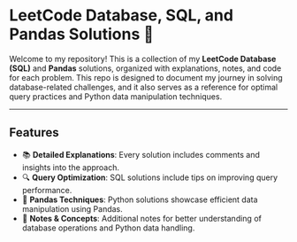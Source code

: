 # LeetCode Database, SQL, and Pandas Solutions 🚀

Welcome to my repository! This is a collection of my **LeetCode Database (SQL)** and **Pandas** solutions, organized with explanations, notes, and code for each problem. This repo is designed to document my journey in solving database-related challenges, and it also serves as a reference for optimal query practices and Python data manipulation techniques.

---

## Features

- 📚 **Detailed Explanations**: Every solution includes comments and insights into the approach.
- 🔍 **Query Optimization**: SQL solutions include tips on improving query performance.
- 🐼 **Pandas Techniques**: Python solutions showcase efficient data manipulation using Pandas.
- 📝 **Notes & Concepts**: Additional notes for better understanding of database operations and Python data handling.
